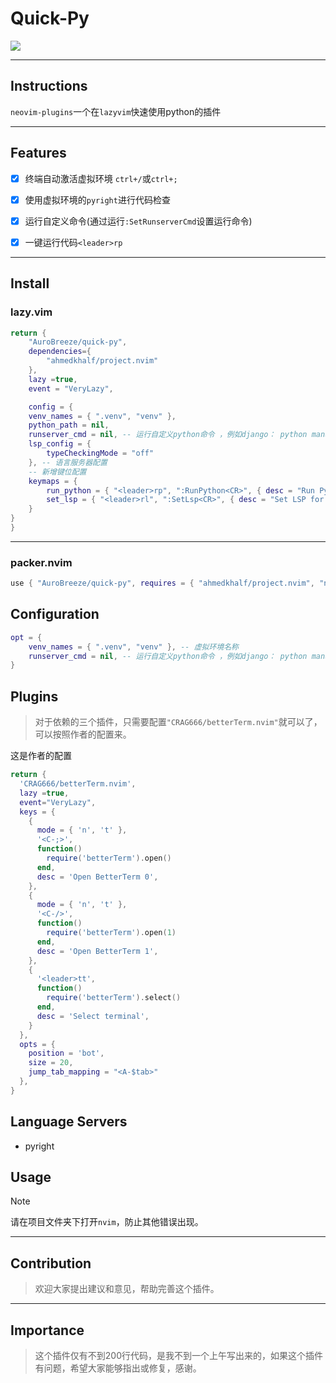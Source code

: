 # Quick-Py

<a href="https://dotfyle.com/plugins/AuroBreeze/quick-py">
	<img src="https://dotfyle.com/plugins/AuroBreeze/quick-py/shield?style=for-the-badge" />
</a>

--- 

## Instructions

`neovim-plugins`一个在`lazyvim`快速使用python的插件

---

## Features
- [x] 终端自动激活虚拟环境 `ctrl+/`或`ctrl+;`
- [x] 使用虚拟环境的`pyright`进行代码检查
- [x] 运行自定义命令(通过运行`:SetRunserverCmd`设置运行命令)
- [x] 一键运行代码`<leader>rp`


---

## Install 

### lazy.vim

```lua
return {
    "AuroBreeze/quick-py",
    dependencies={
        "ahmedkhalf/project.nvim"
    },
    lazy =true,
    event = "VeryLazy",

    config = {
    venv_names = { ".venv", "venv" },
    python_path = nil,
    runserver_cmd = nil, -- 运行自定义python命令 ，例如django： python manage.py runserver
    lsp_config = {
        typeCheckingMode = "off"
    }, -- 语言服务器配置
    -- 新增键位配置
    keymaps = {
        run_python = { "<leader>rp", ":RunPython<CR>", { desc = "Run Python file" } },
        set_lsp = { "<leader>rl", ":SetLsp<CR>", { desc = "Set LSP for Python" } },
    }
}
}
```
---

### packer.nvim

```lua
use { "AuroBreeze/quick-py", requires = { "ahmedkhalf/project.nvim", "neovim/nvim-lspconfig","CRAG666/betterTerm.nvim" } }
```
## Configuration

```lua
opt = {
    venv_names = { ".venv", "venv" }, -- 虚拟环境名称
    runserver_cmd = nil, -- 运行自定义python命令 ，例如django： python manage.py runserver
}

```

## Plugins

> 对于依赖的三个插件，只需要配置`"CRAG666/betterTerm.nvim"`就可以了，可以按照作者的配置来。

这是作者的配置

```lua
return {
  'CRAG666/betterTerm.nvim',
  lazy =true,
  event="VeryLazy",
  keys = {
    {
      mode = { 'n', 't' },
      '<C-;>',
      function()
        require('betterTerm').open()
      end,
      desc = 'Open BetterTerm 0',
    },
    {
      mode = { 'n', 't' },
      '<C-/>',
      function()
        require('betterTerm').open(1)
      end,
      desc = 'Open BetterTerm 1',
    },
    {
      '<leader>tt',
      function()
        require('betterTerm').select()
      end,
      desc = 'Select terminal',
    }
  },
  opts = {
    position = 'bot',
    size = 20,
    jump_tab_mapping = "<A-$tab>"
  },
}
```

## Language Servers

+ pyright

## Usage

> [!NOTE]
> 请在项目文件夹下打开`nvim`，防止其他错误出现。

---

## Contribution
> 欢迎大家提出建议和意见，帮助完善这个插件。

---

## Importance
> 这个插件仅有不到200行代码，是我不到一个上午写出来的，如果这个插件有问题，希望大家能够指出或修复，感谢。
